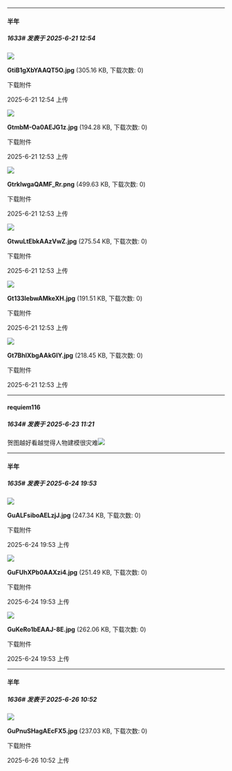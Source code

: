 ﻿
*****

####  半年  
##### 1633#       发表于 2025-6-21 12:54

<img src="https://img.stage1st.com/forum/202506/21/125424cfpvoyju50zvfvmv.jpg" referrerpolicy="no-referrer">

<strong>GtiB1gXbYAAQT5O.jpg</strong> (305.16 KB, 下载次数: 0)

下载附件

2025-6-21 12:54 上传

<img src="https://img.stage1st.com/forum/202506/21/125352miispiiry44atpph.jpg" referrerpolicy="no-referrer">

<strong>GtmbM-Oa0AEJG1z.jpg</strong> (194.28 KB, 下载次数: 0)

下载附件

2025-6-21 12:53 上传

<img src="https://img.stage1st.com/forum/202506/21/125353qz6djjxodxmdlxt3.png" referrerpolicy="no-referrer">

<strong>GtrklwgaQAMF_Rr.png</strong> (499.63 KB, 下载次数: 0)

下载附件

2025-6-21 12:53 上传

<img src="https://img.stage1st.com/forum/202506/21/125354xqgpfrp1i4zgeqk3.jpg" referrerpolicy="no-referrer">

<strong>GtwuLtEbkAAzVwZ.jpg</strong> (275.54 KB, 下载次数: 0)

下载附件

2025-6-21 12:53 上传

<img src="https://img.stage1st.com/forum/202506/21/125351am5lc985m5h54mxx.jpg" referrerpolicy="no-referrer">

<strong>Gt133lebwAMkeXH.jpg</strong> (191.51 KB, 下载次数: 0)

下载附件

2025-6-21 12:53 上传

<img src="https://img.stage1st.com/forum/202506/21/125351dbxdehrprzt2rp2d.jpg" referrerpolicy="no-referrer">

<strong>Gt7BhlXbgAAkGIY.jpg</strong> (218.45 KB, 下载次数: 0)

下载附件

2025-6-21 12:53 上传


*****

####  requiem116  
##### 1634#       发表于 2025-6-23 11:21

贺图越好看越觉得人物建模很灾难<img src="https://static.stage1st.com/image/smiley/face2017/125.png" referrerpolicy="no-referrer">


*****

####  半年  
##### 1635#       发表于 2025-6-24 19:53

<img src="https://img.stage1st.com/forum/202506/24/195327gdilr6lmuuylrf60.jpg" referrerpolicy="no-referrer">

<strong>GuALFsiboAELzjJ.jpg</strong> (247.34 KB, 下载次数: 0)

下载附件

2025-6-24 19:53 上传

<img src="https://img.stage1st.com/forum/202506/24/195327qd8nivd1qtgd8d8a.jpg" referrerpolicy="no-referrer">

<strong>GuFUhXPb0AAXzi4.jpg</strong> (251.49 KB, 下载次数: 0)

下载附件

2025-6-24 19:53 上传

<img src="https://img.stage1st.com/forum/202506/24/195328zqtaolac5i9itczw.jpg" referrerpolicy="no-referrer">

<strong>GuKeRo1bEAAJ-8E.jpg</strong> (262.06 KB, 下载次数: 0)

下载附件

2025-6-24 19:53 上传


*****

####  半年  
##### 1636#       发表于 2025-6-26 10:52

<img src="https://img.stage1st.com/forum/202506/26/105215x0zzubp6lnn4rlz6.jpg" referrerpolicy="no-referrer">

<strong>GuPnuSHagAEcFX5.jpg</strong> (237.03 KB, 下载次数: 0)

下载附件

2025-6-26 10:52 上传


